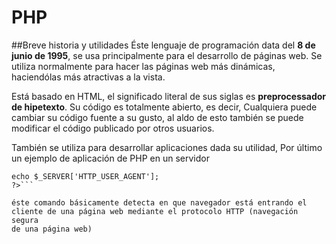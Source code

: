 # PHP

##Breve historia y utilidades
Éste lenguaje de programación data del **8 de junio de 1995**, se usa principalmente para el desarrollo de páginas web. 
Se utiliza normalmente para hacer las páginas web más dinámicas, haciendólas más atractivas a la vista.

Está basado en HTML, el significado literal de sus siglas es **preprocessador de hipetexto**. Su código es totalmente abierto, es decir,
Cualquiera puede cambiar su código fuente a su gusto, al aldo de esto también se puede modificar el código publicado por otros usuarios.


También se utiliza para desarrollar aplicaciones dada su utilidad, Por último un ejemplo de aplicación de PHP en un servidor



```<?php
echo $_SERVER['HTTP_USER_AGENT'];
?>```

éste comando básicamente detecta en que navegador está entrando el cliente de una página web mediante el protocolo HTTP (navegación segura
de una página web)









